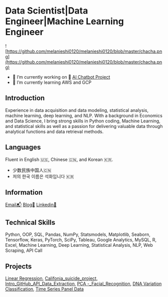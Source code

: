 # Data Scientist|Data Engineer|Machine Learning Engineer  
![https://github.com/melanieshi0120/melanieshi0120/blob/master/chacha.png](https://github.com/melanieshi0120/melanieshi0120/blob/master/chacha.png)
- 🔭 I’m currently working on 🤖 [AI Chatbot Project](https://github.com/melanieshi0120/AI_Chatbot_Project)
- 🌱 I’m currently learning  AWS and GCP 

## Introduction
Experience in data acquisition and data modeling, statistical analysis, machine learning,
deep learning, and NLP. With a background in Economics and Data Science, I bring strong skills in Python coding,
Machine Learning, and statistical skills as well as a passion for delivering valuable data through analytical 
functions and data retrieval methods. 
## Languages
Fluent in English 🇺🇸, Chinese 🇨🇳, and Korean 🇰🇷.

- 少数民族中国人🇨🇳
- 저의 한국 이름은 석화입니다 🇰🇷 
## Information
[Email📬](melaniesoek0120@gmail.com)   [Blog🧾](https://medium.com/@melaniesoek0120)   [Linkedin👩](http://www.linkedin.com/in/melanieseok-huashi)
## Technical Skills
Python, OOP, SQL, Pandas, NumPy, Statsmodels, Matplotlib, Seaborn, Tensorflow, Keras, PyTorch, SciPy, Tableau, Google Analytics, MySQL, R, Excel, Machine Learning, Deep Learning, Statistical Analysis, NLP, Web Scraping, API Call
## Projects
[Linear Regression](https://github.com/melanieshi0120/Agriculture_Project),
[Califonia_suicide_project](https://github.com/melanieshi0120/Califonia_suicide_project),
[Intro_GitHub_API_Data_Extraction](https://github.com/melanieshi0120/Intro_GitHub_API_Data_Extraction),
[PCA -_Facial_Recognition](https://github.com/melanieshi0120/Principal_Component_Analysis-PCA-_Facial_Recognition),
[DNA Variation Classification](https://github.com/melanieshi0120/DNA_project),
[Time Series Panel Data](https://github.com/melanieshi0120/DKHS)



